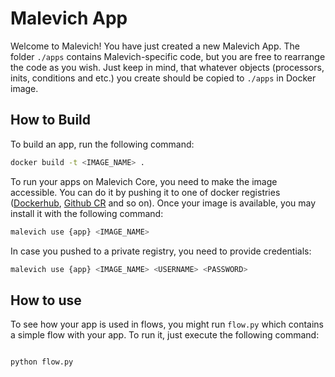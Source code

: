 # Malevich App

Welcome to Malevich! You have just created a new Malevich App. The folder `./apps` contains Malevich-specific code, but
you are free to rearrange the code as you wish. Just keep in mind, that whatever objects (processors, inits, conditions and etc.) you
create should be copied to `./apps` in Docker image.

## How to Build

To build an app, run the following command:

```bash
docker build -t <IMAGE_NAME> .
```

To run your apps on Malevich Core, you need to make the image accessible. You can do it by pushing it to one of docker registries ([Dockerhub](https://hub.docker.com/), [Github CR](https://github.com/features/packages) and so on). Once 
your image is available, you may install it with the following command:

```bash
malevich use {app} <IMAGE_NAME>
```

In case you pushed to a private registry, you need to provide credentials:

```bash
malevich use {app} <IMAGE_NAME> <USERNAME> <PASSWORD>
```

## How to use

To see how your app is used in flows, you might run `flow.py` which contains a simple flow with your app. To run it, just
execute the following command:

```bash

python flow.py
```
